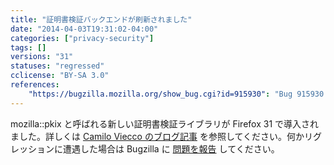 ```yaml
---
title: "証明書検証バックエンドが刷新されました"
date: "2014-04-03T19:31:02-04:00"
categories: ["privacy-security"]
tags: []
versions: "31"
statuses: "regressed"
cclicense: "BY-SA 3.0"
references:
    "https://bugzilla.mozilla.org/show_bug.cgi?id=915930": "Bug 915930 – Make mozilla::pkix the default certificate verifier"
---
```

mozilla::pkix と呼ばれる新しい証明書検証ライブラリが Firefox 31 で導入されました。詳しくは [Camilo Viecco のブログ記事](https://blog.mozilla.org/security/2014/04/24/exciting-updates-to-certificate-verification-in-gecko/) を参照してください。何かリグレッションに遭遇した場合は Bugzilla に [問題を報告](https://bugzilla.mozilla.org/enter_bug.cgi?product=Core&component=Security%3A%20PSM) してください。

